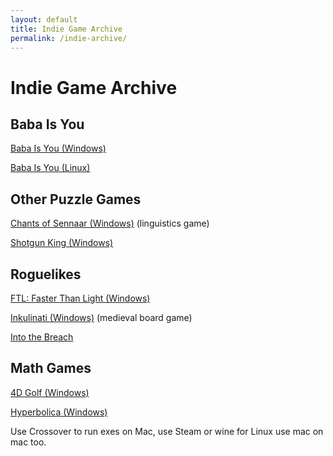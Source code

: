 ```yaml
---
layout: default
title: Indie Game Archive
permalink: /indie-archive/
---
```


# Indie Game Archive

## Baba Is You

[Baba Is You (Windows)](https://mega.nz/file/xTM0CCKS#nrildwRBGfn6MGqoW8o_GEav2npVKTByrMNYkHwsl_k)

[Baba Is You (Linux)](https://mega.nz/file/NakGXCia#oHtNjfzplSUfz1Y49UP9qLLfTjcXYP2isqn8iyhx9TQ)

## Other Puzzle Games

[Chants of Sennaar (Windows)](https://mega.nz/file/hO8yTRgC#DxzQ1sRQArY19-mPNQcE3jCWmYekSLXG5_tUhUnYswE) (linguistics game)

[Shotgun King (Windows)](https://mega.nz/file/gGExDIDK#YdT356nAcNU88gxWEFSLmsIl1maW8_RFdgFUOA4HhVc)

## Roguelikes

[FTL: Faster Than Light (Windows)](https://mega.nz/file/gb0kVSzY#9zrGu_6LHGbmNfn3UqtOGSEY_BkxXBsYnDLy-hsXKYg)

[Inkulinati (Windows)](https://mega.nz/file/IfEU3aYT#551Ea0GxJbWviJTrFgsCdlh9LPMBqCFnCuV9zrcYcMY) (medieval board game)

[Into the Breach](https://mega.nz/file/ZHdGwBLY#fMoFF9yQN4ghu0j0_DASSKmwstVDHWVbTjJ6EzVfqyA)

## Math Games

[4D Golf (Windows)](https://mega.nz/file/sK0W3AAC#Fzfk_UUOW5uqMSD--fPacgM-ID9cXTfA7rpjFhVAGsA)

[Hyperbolica (Windows)](https://mega.nz/file/wWcxSCIZ#QeCsUCYvQfUv286zdrDB0sc-BrIbEkvQruQ917l4sDA)

Use Crossover to run exes on Mac, use Steam or wine for Linux
use mac on mac too.
